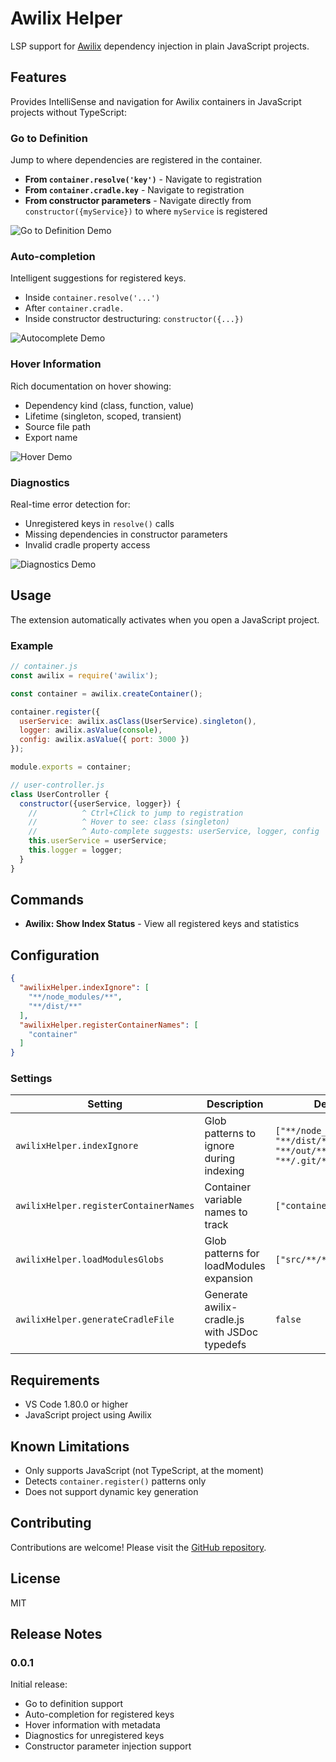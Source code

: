 # Awilix Helper

LSP support for [Awilix](https://github.com/jeffijoe/awilix) dependency injection in plain JavaScript projects.

## Features

Provides IntelliSense and navigation for Awilix containers in JavaScript projects without TypeScript:

### Go to Definition
Jump to where dependencies are registered in the container.

- **From `container.resolve('key')`** - Navigate to registration
- **From `container.cradle.key`** - Navigate to registration
- **From constructor parameters** - Navigate directly from `constructor({myService})` to where `myService` is registered

![Go to Definition Demo](https://raw.githubusercontent.com/your-username/awilix-helper/main/images/goto-definition.gif)

### Auto-completion
Intelligent suggestions for registered keys.

- Inside `container.resolve('...')`
- After `container.cradle.`
- Inside constructor destructuring: `constructor({...})`

![Autocomplete Demo](https://raw.githubusercontent.com/your-username/awilix-helper/main/images/autocomplete.gif)

### Hover Information
Rich documentation on hover showing:
- Dependency kind (class, function, value)
- Lifetime (singleton, scoped, transient)
- Source file path
- Export name

![Hover Demo](https://raw.githubusercontent.com/your-username/awilix-helper/main/images/hover.gif)

### Diagnostics
Real-time error detection for:
- Unregistered keys in `resolve()` calls
- Missing dependencies in constructor parameters
- Invalid cradle property access

![Diagnostics Demo](https://raw.githubusercontent.com/your-username/awilix-helper/main/images/diagnostics.gif)

## Usage

The extension automatically activates when you open a JavaScript project.

### Example

```javascript
// container.js
const awilix = require('awilix');

const container = awilix.createContainer();

container.register({
  userService: awilix.asClass(UserService).singleton(),
  logger: awilix.asValue(console),
  config: awilix.asValue({ port: 3000 })
});

module.exports = container;
```

```javascript
// user-controller.js
class UserController {
  constructor({userService, logger}) {
    //          ^ Ctrl+Click to jump to registration
    //          ^ Hover to see: class (singleton)
    //          ^ Auto-complete suggests: userService, logger, config
    this.userService = userService;
    this.logger = logger;
  }
}
```

## Commands

- **Awilix: Show Index Status** - View all registered keys and statistics

## Configuration

```json
{
  "awilixHelper.indexIgnore": [
    "**/node_modules/**",
    "**/dist/**"
  ],
  "awilixHelper.registerContainerNames": [
    "container"
  ]
}
```

### Settings

| Setting | Description | Default |
|---------|-------------|---------|
| `awilixHelper.indexIgnore` | Glob patterns to ignore during indexing | `["**/node_modules/**", "**/dist/**", "**/out/**", "**/.git/**"]` |
| `awilixHelper.registerContainerNames` | Container variable names to track | `["container"]` |
| `awilixHelper.loadModulesGlobs` | Glob patterns for loadModules expansion | `["src/**/*.js"]` |
| `awilixHelper.generateCradleFile` | Generate awilix-cradle.js with JSDoc typedefs | `false` |

## Requirements

- VS Code 1.80.0 or higher
- JavaScript project using Awilix

## Known Limitations

- Only supports JavaScript (not TypeScript, at the moment)
- Detects `container.register()` patterns only
- Does not support dynamic key generation

## Contributing

Contributions are welcome! Please visit the [GitHub repository](https://github.com/your-username/awilix-helper).

## License

MIT

## Release Notes

### 0.0.1

Initial release:
- Go to definition support
- Auto-completion for registered keys
- Hover information with metadata
- Diagnostics for unregistered keys
- Constructor parameter injection support
